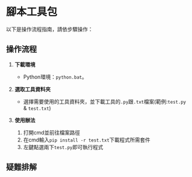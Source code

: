 # 腳本工具包

以下是操作流程指南，請依步驟操作：

## **操作流程**
1. **下載環境**
   - Python環境：`python.bat`。

2. **選取工具資料夾**
   - 選擇需要使用的工具資料夾，並下載工具的`.py`跟`.txt`檔案(範例:`test.py` & `test.txt`)

3. **使用辦法**
   1. 打開cmd並前往檔案路徑
   2. 在cmd輸入`pip install -r test.txt`下載程式所需套件
   3. 左鍵點選兩下`test.py`即可執行程式

## **疑難排解**

